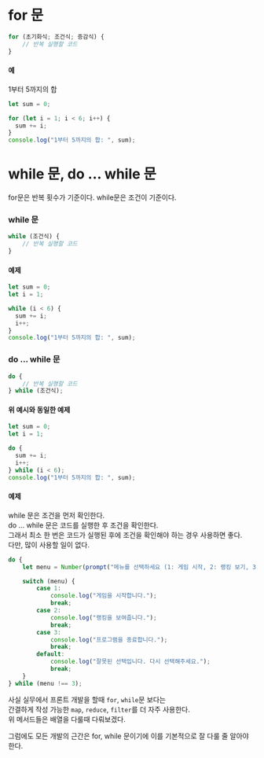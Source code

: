# for 문

```javascript
for (초기화식; 조건식; 증감식) {
    // 반복 실행할 코드
}
```

#### 예
1부터 5까지의 합

```javascript
let sum = 0;

for (let i = 1; i < 6; i++) {
  sum += i;
}
console.log("1부터 5까지의 합: ", sum);
```

# while 문, do ... while 문

for문은 반복 횟수가 기준이다.
while문은 조건이 기준이다.

### while 문
```javascript
while (조건식) {
    // 반복 실행할 코드
}
```

#### 예제
```javascript
let sum = 0;
let i = 1; 

while (i < 6) { 
  sum += i;
  i++; 
}
console.log("1부터 5까지의 합: ", sum);
```

### do ... while 문
```javascript
do {
    // 반복 실행할 코드
} while (조건식);
```

#### 위 예시와 동일한 예제
```javascript
let sum = 0;
let i = 1; 

do {
  sum += i;
  i++; 
} while (i < 6); 
console.log("1부터 5까지의 합: ", sum);
```

#### 예제
while 문은 조건을 먼저 확인한다.  
do ... while 문은 코드를 실행한 후 조건을 확인한다.  
그래서 최소 한 번은 코드가 실행된 후에 조건을 확인해야 하는 경우 사용하면 좋다.  
다만, 많이 사용할 일이 없다.
```javascript
do {
    let menu = Number(prompt("메뉴를 선택하세요 (1: 게임 시작, 2: 랭킹 보기, 3: 종료): "));

    switch (menu) {
        case 1:
            console.log("게임을 시작합니다.");
            break;
        case 2:
            console.log("랭킹을 보여줍니다.");
            break;
        case 3:
            console.log("프로그램을 종료합니다.");
            break;
        default:
            console.log("잘못된 선택입니다. 다시 선택해주세요.");
            break;
    }
} while (menu !== 3);
```

사실 실무에서 프론트 개발을 할때 `for`, `while`문 보다는  
간결하게 작성 가능한 `map`, `reduce`, `filter`를 더 자주 사용한다.  
위 메서드들은 배열을 다룰때 다뤄보겠다.  

그럼에도 모든 개발의 근간은 for, while 문이기에 이를 기본적으로 잘 다룰 줄 알아야 한다.
